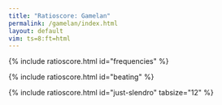 ```yaml
---
title: "Ratioscore: Gamelan"
permalink: /gamelan/index.html
layout: default
vim: ts=8:ft=html
---
```


{% include ratioscore.html id="frequencies" %}
<script type="application/x-ratioscore" id="frequencies">
!! Measured frequencies of saron barung and Sarun demung from
!! Arizona State University Javanese Gamelan ensemble.
**dtime	**ratio
*	*I#14
!! Saron Barung (Slendro)
1	524.5z
1	600.3z
1	688z
1	803z
1	918.6z
1	1055.5z
1	0
!! Saron Demung (Slendro)
1	261.5z
1	301.5z
1	343.4z
1	399z
1	456.5z
1	524.5z
*-	*-
!! reference: https://thewinnower.com/papers/2861-an-analysis-of-a-gamelan-slendro-tuning
</script>

{% include ratioscore.html id="beating" %}
<script type="application/x-ratioscore" id="beating">
!! Beating comparison of the two instruments
**dtime	**ratio	**ratio	**difference
*MM30	*Iclars	*Iclars	*
!	!barung	!demung	!
1	524.5z	261.5z	1.5z
1	600.3z	301.5z	-2.7z
1	688.0z	343.4z	1.2z
1	803.0z	399.0z	5z
1	918.6z	456.5z	5.6z
1	1055.5z	524.5z	6.0z
*-	*-	*-	*-
!! Difference: comparison of first harmonic of barung to second harmonic of demung
</script>

{% include ratioscore.html id="just-slendro" tabsize="12" %}
<script type="application/x-ratioscore" id="just-slendro">
!! Derived just slendro scale
**dtime	**ratio	**ratio	**difference
*	*I#14	*I#14	*
*	*ref:261.5z	*	*
1	1/1	.	.
1	8/7	.	.
1	21/16	.	.
1	32/21	.	.
1	7/4	.	.
1	2/1	.	.
1	0	.	.
!! Measured frequencies:
1	.	261.5z	.
1	.	301.5z	.
1	.	343.4z	.
1	.	399z	.
1	.	456.5z	.
1	.	524.5z	.
1	0	.	.
!! Simultaneous comparison
1	1/1	261.5z	0c
1	8/7	301.5z	-4.59c
1	21/16	343.4z	-0.28c
1	32/21	399z	-0.68c
1	7/4	456.5z	+1.28c
1	2/1	524.5z	-1.49c
*-	*-	*-	*-
</script>



